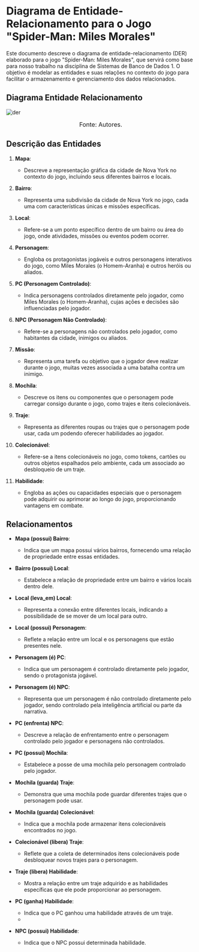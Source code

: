 # Diagrama de Entidade-Relacionamento para o Jogo "Spider-Man: Miles Morales"
Este documento descreve o diagrama de entidade-relacionamento (DER) elaborado para o jogo "Spider-Man: Miles Morales", que servirá como base para nosso trabalho na disciplina de Sistemas de Banco de Dados 1. O objetivo é modelar as entidades e suas relações no contexto do jogo para facilitar o armazenamento e gerenciamento dos dados relacionados.

## Diagrama Entidade Relacionamento
![der](https://github.com/SBD1/2023.2-Spider-Man-Miles-Morales/blob/main/docs/imagens/DIAGRAMA-ENTIDADE-RELACIONAMENTO.drawio.png?raw=true)
<font size="3"><p style="text-align: center">Fonte: Autores.</p></font>

## Descrição das Entidades

1. **Mapa**:
   - Descreve a representação gráfica da cidade de Nova York no contexto do jogo, incluindo seus diferentes bairros e locais.

2. **Bairro**:
   - Representa uma subdivisão da cidade de Nova York no jogo, cada uma com características únicas e missões específicas.

3. **Local**:
   - Refere-se a um ponto específico dentro de um bairro ou área do jogo, onde atividades, missões ou eventos podem ocorrer.

4. **Personagem**:
   - Engloba os protagonistas jogáveis e outros personagens interativos do jogo, como Miles Morales (o Homem-Aranha) e outros heróis ou aliados.

5. **PC (Personagem Controlado)**:
   - Indica personagens controlados diretamente pelo jogador, como Miles Morales (o Homem-Aranha), cujas ações e decisões são influenciadas pelo jogador.

6. **NPC (Personagem Não Controlado)**:
   - Refere-se a personagens não controlados pelo jogador, como habitantes da cidade, inimigos ou aliados.

7. **Missão**:
   - Representa uma tarefa ou objetivo que o jogador deve realizar durante o jogo, muitas vezes associada a uma batalha contra um inimigo.

8. **Mochila**:
   - Descreve os itens ou componentes que o personagem pode carregar consigo durante o jogo, como trajes e itens colecionáveis.

9. **Traje**:
   - Representa as diferentes roupas ou trajes que o personagem pode usar, cada um podendo oferecer habilidades ao jogador.

10. **Colecionável**:
    - Refere-se a itens colecionáveis no jogo, como tokens, cartões ou outros objetos espalhados pelo ambiente, cada um associado ao desbloqueio de um traje.

11. **Habilidade**:
    - Engloba as ações ou capacidades especiais que o personagem pode adquirir ou aprimorar ao longo do jogo, proporcionando vantagens em combate.

## Relacionamentos

- **Mapa (possui) Bairro**:
  - Indica que um mapa possui vários bairros, fornecendo uma relação de propriedade entre essas entidades.

- **Bairro (possui) Local**:
  - Estabelece a relação de propriedade entre um bairro e vários locais dentro dele.

- **Local (leva_em) Local**:
  - Representa a conexão entre diferentes locais, indicando a possibilidade de se mover de um local para outro.

- **Local (possui) Personagem**:
  - Reflete a relação entre um local e os personagens que estão presentes nele.

- **Personagem (é) PC**:
  - Indica que um personagem é controlado diretamente pelo jogador, sendo o protagonista jogável.

- **Personagem (é) NPC**:
  - Representa que um personagem é não controlado diretamente pelo jogador, sendo controlado pela inteligência artificial ou parte da narrativa.

- **PC (enfrenta) NPC**:
  - Descreve a relação de enfrentamento entre o personagem controlado pelo jogador e personagens não controlados.

- **PC (possui) Mochila**:
  - Estabelece a posse de uma mochila pelo personagem controlado pelo jogador.

- **Mochila (guarda) Traje**:
  - Demonstra que uma mochila pode guardar diferentes trajes que o personagem pode usar.

- **Mochila (guarda) Colecionável**:
  - Indica que a mochila pode armazenar itens colecionáveis encontrados no jogo.

- **Colecionável (libera) Traje**:
  - Reflete que a coleta de determinados itens colecionáveis pode desbloquear novos trajes para o personagem.

- **Traje (libera) Habilidade**:
  - Mostra a relação entre um traje adquirido e as habilidades específicas que ele pode proporcionar ao personagem.

- **PC (ganha) Habilidade**:
  - Indica que o PC ganhou uma habilidade através de um traje.
  - 
- **NPC (possui) Habilidade**:
  - Indica que o NPC possui determinada habilidade.
    

    
